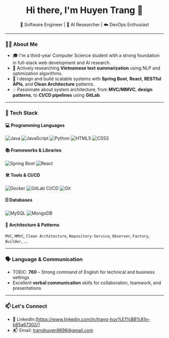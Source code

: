 <h1 align="center">Hi there, I'm Huyen Trang 👋</h1>

<p align="center">
  🚀 Software Engineer | 🧠 AI Researcher | ☁️ DevOps Enthusiast
</p>

---

### 👨‍💻 About Me

- 🎓 I'm a third-year Computer Science student with a strong foundation in full-stack web development and AI research.
- 🧠 Actively researching **Vietnamese text summarization** using NLP and optimization algorithms.
- 🔧 I design and build scalable systems with **Spring Boot**, **React**, **RESTful APIs**, and **Clean Architecture** patterns.
- 💡 Passionate about system architecture, from **MVC/MMVC**, **design patterns**, to **CI/CD pipelines** using **GitLab**.

---

### 🔧 Tech Stack

#### 💻 Programming Languages
![Java](https://img.shields.io/badge/Java-%23ED8B00.svg?&style=flat&logo=java&logoColor=white)
![JavaScript](https://img.shields.io/badge/JavaScript-%23F7DF1E.svg?&style=flat&logo=javascript&logoColor=black)
![Python](https://img.shields.io/badge/Python-%233776AB.svg?&style=flat&logo=python&logoColor=white)
![HTML5](https://img.shields.io/badge/HTML5-%23E34F26.svg?&style=flat&logo=html5&logoColor=white)
![CSS3](https://img.shields.io/badge/CSS3-%231572B6.svg?&style=flat&logo=css3&logoColor=white)

#### 📚 Frameworks & Libraries
![Spring Boot](https://img.shields.io/badge/Spring_Boot-%236DB33F.svg?&style=flat&logo=spring-boot&logoColor=white)
![React](https://img.shields.io/badge/React-%2320232a.svg?&style=flat&logo=react&logoColor=%2361DAFB)

#### 🛠️ Tools & CI/CD
![Docker](https://img.shields.io/badge/Docker-%232496ED.svg?&style=flat&logo=docker&logoColor=white)
![GitLab CI/CD](https://img.shields.io/badge/GitLab_CI%2FCD-%23FC6D26.svg?&style=flat&logo=gitlab&logoColor=white)
![Git](https://img.shields.io/badge/Git-%23F05032.svg?&style=flat&logo=git&logoColor=white)

#### 🗄️ Databases
![MySQL](https://img.shields.io/badge/MySQL-%2300f.svg?&style=flat&logo=mysql&logoColor=white)
![MongoDB](https://img.shields.io/badge/MongoDB-%2347A248.svg?&style=flat&logo=mongodb&logoColor=white)

#### 🧠 Architecture & Patterns
`MVC`, `MMVC`, `Clean Architecture`, `Repository-Service`, `Observer`, `Factory`, `Builder`, ...

---

### 🗣️ Language & Communication

- TOEIC: **760** – Strong command of English for technical and business settings  
- Excellent **verbal communication** skills for collaboration, teamwork, and presentations

---

### 📫 Let's Connect

- 💼 LinkedIn:[https://www.linkedin.com/in/trang-huy%E1%BB%81n-b85a67302/]
- 📬 Email: tranghuyen9696@gmail.com

